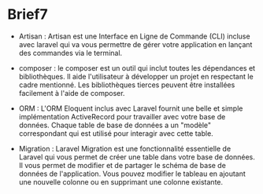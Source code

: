 # Brief7

 - Artisan : 
	 Artisan est une Interface en Ligne de Commande (CLI) incluse avec laravel qui va vous 
permettre de gérer votre application en lançant des commandes via le terminal. 

 - composer : 
	 le composer est un outil qui inclut toutes les dépendances et bibliothèques. Il aide 
l'utilisateur à développer un projet en respectant le cadre mentionné.
 Les bibliothèques tierces peuvent être installées facilement à l'aide de composer.
 
- ORM : 
	L'ORM Eloquent inclus avec Laravel fournit une belle et simple implémentation 
ActiveRecord pour travailler avec votre base de données. Chaque table de base de données
 a un "modèle" correspondant qui est utilisé pour interagir avec cette table.	

- Migration : 
Laravel Migration est une fonctionnalité essentielle de Laravel qui vous permet de créer 
une table dans votre base de données. Il vous permet de modifier et de partager le 
schéma de base de données de l'application. Vous pouvez modifier le tableau en ajoutant
 une nouvelle colonne ou en supprimant une colonne existante.
